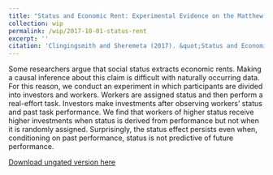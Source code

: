 ```yaml
---
title: "Status and Economic Rent: Experimental Evidence on the Matthew Effect"
collection: wip
permalink: /wip/2017-10-01-status-rent
excerpt: ''
citation: 'Clingingsmith and Sheremeta (2017). &quot;Status and Economic Rent: Experimental Evidence on the Matthew Effect&quot; <i>Unpublished Ms.</i>'
---
```

Some researchers argue that social status extracts economic rents. Making a causal inference about this claim is difficult with naturally occurring data. For this reason, we conduct an experiment in which participants are divided into investors and workers. Workers are assigned status and then perform a real-effort task. Investors make investments after observing workers’ status and past task performance. We find that workers of higher status receive higher investments when status is derived from performance but not when it is randomly assigned. Surprisingly, the status effect persists even when, conditioning on past performance, status is not predictive of future performance.

[Download ungated version here](https://osf.io/preprints/socarxiv/evwpa/)

